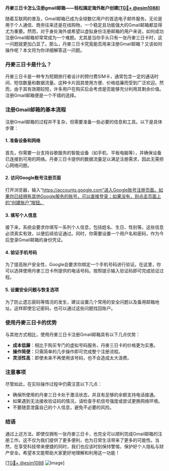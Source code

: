 **丹麥三日卡怎么注册gmail邮箱——轻松搞定海外账户创建[[TG💪+ @esim1088](https://t.me/s/esim1088)]**

随着互联网的普及，Gmail邮箱已成为全球数亿用户的首选电子邮件服务。无论是用于个人通信、商务往来还是在线购物，一个稳定且功能强大的Gmail邮箱都显得尤为重要。然而，对于身处海外或希望以虚拟身份注册邮箱的用户来说，如何成功注册Gmail邮箱却常常成为一个难题。尤其是当你手头只有一张丹麥三日卡时，这一问题就更加凸显了。那么，丹麥三日卡究竟能否用来注册Gmail邮箱？又该如何操作呢？本文将为你详细解答这一问题。

### 丹麥三日卡是什么？

丹麥三日卡是一种专为短期旅行者设计的预付费SIM卡，通常包含一定的通话时间、短信数量和数据流量。这种卡片因其使用方便、价格低廉而受到广泛欢迎。然而，由于其有效期较短，许多用户在购买后会考虑是否能够充分利用其剩余价值。注册Gmail邮箱便是一个不错的选择。

### 注册Gmail邮箱的基本流程

注册Gmail邮箱的过程并不复杂，但需要准备一些必要的信息和工具。以下是具体步骤：

#### 1. 准备设备和网络

首先，你需要一台支持谷歌服务的智能设备（如手机、平板电脑等），并确保设备已连接到可用的网络。丹麥三日卡提供的数据流量足以满足注册需求，因此无需担心网络问题。

#### 2. 访问Google账号注册页面

打开浏览器，输入“https://accounts.google.com”进入Google账号注册页面。如果你已经拥有其他Google服务的账号，可以直接登录；如果没有，则点击页面上的“创建账户”按钮。

#### 3. 填写个人信息

接下来，系统会要求你填写一系列个人信息，包括姓名、生日、性别等。这些信息必须真实有效，以便后续验证通过。同时，你需要设置一个用户名和密码，作为今后登录Gmail邮箱的身份凭证。

#### 4. 验证手机号码

为了提高账户安全性，Google会要求你绑定一个手机号码进行验证。在这里，你可以选择使用丹麥三日卡所提供的电话号码。按照提示输入验证码即可完成验证过程。

#### 5. 设置安全问题与恢复选项

为了防止遗忘密码等情况的发生，建议设置几个常用的安全问题以及备用邮箱地址。这样即使忘记密码，也可以通过这些问题找回账户。

### 使用丹麥三日卡的优势

与其他方式相比，使用丹麥三日卡注册Gmail邮箱具有以下几点优势：

- **成本低廉**：相比于购买专门的虚拟号码服务，丹麥三日卡的价格更为实惠。
- **操作简便**：只需简单的几步操作即可完成整个注册流程。
- **灵活性高**：即使未来不再使用该号码，也不会造成太大浪费。

### 注意事项

尽管如此，在实际操作过程中仍需注意以下几点：

- 确保所使用的丹麥三日卡处于激活状态，并且有足够的余额支持电话接通。
- 如果遇到无法接收验证码的情况，请检查手机信号强度或尝试更换网络环境。
- 不要随意泄露自己的个人信息，避免不必要的风险。

### 结语

通过上述方法，即使仅拥有一张丹麥三日卡，也完全可以顺利完成Gmail邮箱的注册工作。这不仅为我们提供了更多便利，也为日常生活带来了更多的可能性。当然，在享受科技带来便捷的同时，我们也应该时刻保持警惕，保护好个人隐私与财产安全。希望本文能帮助大家更好地理解和利用这一功能！

[[TG💪+ @esim1088](https://t.me/s/esim1088) ![Image](https://i.postimg.cc/4NQfJmqS/Snipaste-2025-05-13-00-14-12.png)]